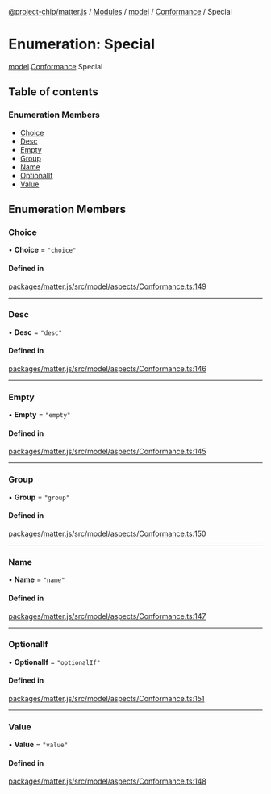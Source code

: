 [@project-chip/matter.js](../README.md) / [Modules](../modules.md) / [model](../modules/model.md) / [Conformance](../modules/model.Conformance.md) / Special

# Enumeration: Special

[model](../modules/model.md).[Conformance](../modules/model.Conformance.md).Special

## Table of contents

### Enumeration Members

- [Choice](model.Conformance.Special.md#choice)
- [Desc](model.Conformance.Special.md#desc)
- [Empty](model.Conformance.Special.md#empty)
- [Group](model.Conformance.Special.md#group)
- [Name](model.Conformance.Special.md#name)
- [OptionalIf](model.Conformance.Special.md#optionalif)
- [Value](model.Conformance.Special.md#value)

## Enumeration Members

### Choice

• **Choice** = ``"choice"``

#### Defined in

[packages/matter.js/src/model/aspects/Conformance.ts:149](https://github.com/project-chip/matter.js/blob/be83914/packages/matter.js/src/model/aspects/Conformance.ts#L149)

___

### Desc

• **Desc** = ``"desc"``

#### Defined in

[packages/matter.js/src/model/aspects/Conformance.ts:146](https://github.com/project-chip/matter.js/blob/be83914/packages/matter.js/src/model/aspects/Conformance.ts#L146)

___

### Empty

• **Empty** = ``"empty"``

#### Defined in

[packages/matter.js/src/model/aspects/Conformance.ts:145](https://github.com/project-chip/matter.js/blob/be83914/packages/matter.js/src/model/aspects/Conformance.ts#L145)

___

### Group

• **Group** = ``"group"``

#### Defined in

[packages/matter.js/src/model/aspects/Conformance.ts:150](https://github.com/project-chip/matter.js/blob/be83914/packages/matter.js/src/model/aspects/Conformance.ts#L150)

___

### Name

• **Name** = ``"name"``

#### Defined in

[packages/matter.js/src/model/aspects/Conformance.ts:147](https://github.com/project-chip/matter.js/blob/be83914/packages/matter.js/src/model/aspects/Conformance.ts#L147)

___

### OptionalIf

• **OptionalIf** = ``"optionalIf"``

#### Defined in

[packages/matter.js/src/model/aspects/Conformance.ts:151](https://github.com/project-chip/matter.js/blob/be83914/packages/matter.js/src/model/aspects/Conformance.ts#L151)

___

### Value

• **Value** = ``"value"``

#### Defined in

[packages/matter.js/src/model/aspects/Conformance.ts:148](https://github.com/project-chip/matter.js/blob/be83914/packages/matter.js/src/model/aspects/Conformance.ts#L148)
